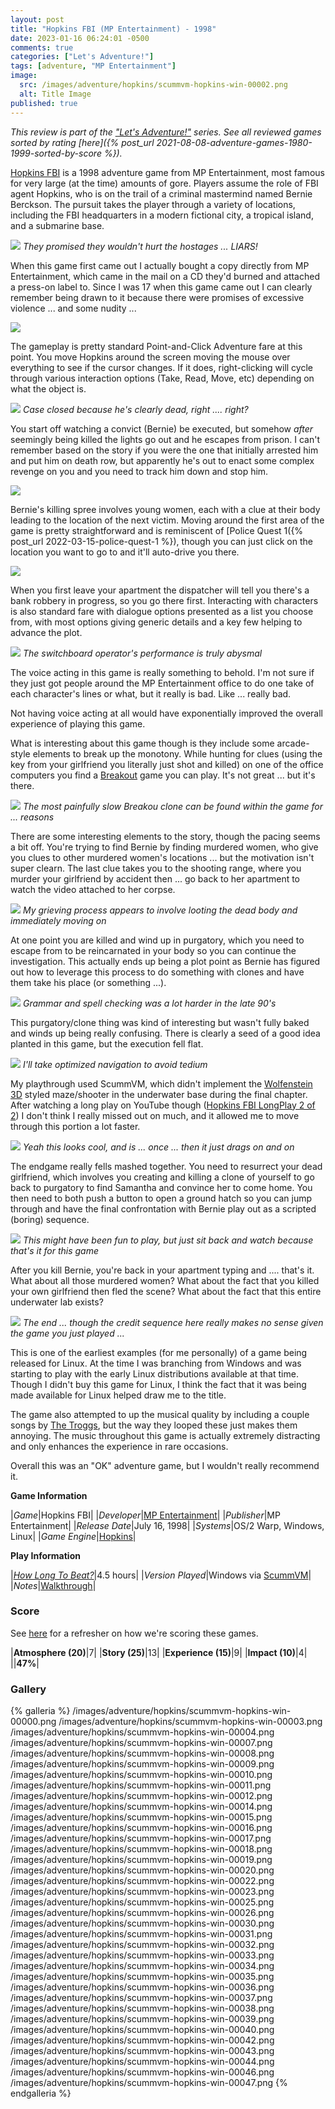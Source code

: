 ```yaml
---
layout: post
title: "Hopkins FBI (MP Entertainment) - 1998"
date: 2023-01-16 06:24:01 -0500
comments: true
categories: ["Let's Adventure!"]
tags: [adventure, "MP Entertainment"]
image:
  src: /images/adventure/hopkins/scummvm-hopkins-win-00002.png
  alt: Title Image
published: true
---
```

_This review is part of the ["Let's Adventure!"](https://www.alexbevi.com/categories/let-s-adventure/) series. See all reviewed games sorted by rating [here]({% post_url 2021-08-08-adventure-games-1980-1999-sorted-by-score %})._

[Hopkins FBI](https://en.wikipedia.org/wiki/Hopkins_FBI) is a 1998 adventure game from MP Entertainment, most famous for very large (at the time) amounts of gore. Players assume the role of FBI agent Hopkins, who is on the trail of a criminal mastermind named Bernie Berckson. The pursuit takes the player through a variety of locations, including the FBI headquarters in a modern fictional city, a tropical island, and a submarine base.

![](/images/adventure/hopkins/scummvm-hopkins-win-00005.png)
_They promised they wouldn't hurt the hostages ... LIARS!_

When this game first came out I actually bought a copy directly from MP Entertainment, which came in the mail on a CD they'd burned and attached a press-on label to. Since I was 17 when this game came out I can clearly remember being drawn to it because there were promises of excessive violence ... and some nudity ...

![](/images/adventure/hopkins/scummvm-hopkins-win-00021.png)

The gameplay is pretty standard Point-and-Click Adventure fare at this point. You move Hopkins around the screen moving the mouse over everything to see if the cursor changes. If it does, right-clicking will cycle through various interaction options (Take, Read, Move, etc) depending on what the object is.

![](/images/adventure/hopkins/scummvm-hopkins-win-00001.png)
_Case closed because he's clearly dead, right .... right?_

You start off watching a convict (Bernie) be executed, but somehow _after_ seemingly being killed the lights go out and he escapes from prison. I can't remember based on the story if you were the one that initially arrested him and put him on death row, but apparently he's out to enact some complex revenge on you and you need to track him down and stop him.

![](/images/adventure/hopkins/scummvm-hopkins-win-00024.png)

Bernie's killing spree involves young women, each with a clue at their body leading to the location of the next victim. Moving around the first area of the game is pretty straightforward and is reminiscent of [Police Quest 1({% post_url 2022-03-15-police-quest-1 %}), though you can just click on the location you want to go to and it'll auto-drive you there.

![](/images/adventure/hopkins/scummvm-hopkins-win-00006.png)

When you first leave your apartment the dispatcher will tell you there's a bank robbery in progress, so you go there first. Interacting with characters is also standard fare with dialogue options presented as a list you choose from, with most options giving generic details and a key few helping to advance the plot.

![](/images/adventure/hopkins/scummvm-hopkins-win-00013.png)
_The switchboard operator's performance is truly abysmal_

The voice acting in this game is really something to behold. I'm not sure if they just got people around the MP Entertainment office to do one take of each character's lines or what, but it really is bad. Like ... really bad.

Not having voice acting at all would have exponentially improved the overall experience of playing this game.

What is interesting about this game though is they include some arcade-style elements to break up the monotony. While hunting for clues (using the key from your girlfriend you literally just shot and killed) on one of the office computers you find a  [Breakout](https://en.wikipedia.org/wiki/Breakout_(video_game))  game you can play. It's not great ... but it's there.

![](/images/adventure/hopkins/scummvm-hopkins-win-00029.png)
_The most painfully slow Breakou clone can be found within the game for ... reasons_

There are some interesting elements to the story, though the pacing seems a bit off. You're trying to find Bernie by finding murdered women, who give you clues to other murdered women's locations ... but the motivation isn't super clearn. The last clue takes you to the shooting range, where you murder your girlfriend by accident then ... go back to her apartment to watch the video attached to her corpse.

![](/images/adventure/hopkins/scummvm-hopkins-win-00027.png)
_My grieving process appears to involve looting the dead body and immediately moving on_

At one point you are killed and wind up in purgatory, which you need to escape from to be reincarnated in your body so you can continue the investigation. This actually ends up being a plot point as Bernie has figured out how to leverage this process to do something with clones and have them take his place (or something ...).

![](/images/adventure/hopkins/scummvm-hopkins-win-00028.png)
_Grammar and spell checking was a lot harder in the late 90's_

This purgatory/clone thing was kind of interesting but wasn't fully baked and winds up being really confusing. There is clearly a seed of a good idea planted in this game, but the execution fell flat.

![](/images/adventure/hopkins/scummvm-hopkins-win-00041.png)
_I'll take optimized navigation to avoid tedium_

My playthrough used ScummVM, which didn't implement the [Wolfenstein 3D]() styled maze/shooter in the underwater base during the final chapter. After watching a long play on YouTube though ([Hopkins FBI LongPlay 2 of 2](https://www.youtube.com/watch?v=2UCTwEqUy-Q)) I don't think I really missed out on much, and it allowed me to move through this portion a lot faster.

![](/images/adventure/hopkins/hopkins-wolf3d.png)
_Yeah this looks cool, and is ... once ... then it just drags on and on_

The endgame really fells mashed together. You need to resurrect your dead girlfriend, which involves you creating and killing a clone of yourself to go back to purgatory to find Samantha and convince her to come home. You then need to both push a button to open a ground hatch so you can jump through and have the final confrontation with Bernie play out as a scripted (boring) sequence.

![](/images/adventure/hopkins/scummvm-hopkins-win-00045.png)
_This might have been fun to play, but just sit back and watch because that's it for this game_

After you kill Bernie, you're back in your apartment typing and .... that's it. What about all those murdered women? What about the fact that you killed your own girlfriend then fled the scene? What about the fact that this entire underwater lab exists?

![](/images/adventure/hopkins/scummvm-hopkins-win-00048.png)
_The end ... though the credit sequence here really makes no sense given the game you just played ..._

This is one of the earliest examples (for me personally) of a game being released for Linux. At the time I was branching from Windows and was starting to play with the early Linux distributions available at that time. Though I didn't buy this game for Linux, I think the fact that it was being made available for Linux helped draw me to the title.

The game also attempted to up the musical quality by including a couple songs by [The Troggs](https://en.wikipedia.org/wiki/The_Troggs), but the way they looped these just makes them annoying. The music throughout this game is actually extremely distracting and only enhances the experience in rare occasions.

Overall this was an "OK" adventure game, but I wouldn't really recommend it.

**Game Information**

|*Game*|Hopkins FBI|
|*Developer*|[MP Entertainment](https://en.wikipedia.org/w/index.php?title=MP_Entertainment&action=edit&redlink=1)|
|*Publisher*|MP Entertainment|
|*Release Date*|July 16, 1998|
|*Systems*|OS/2 Warp, Windows, Linux|
|*Game Engine*|[Hopkins](https://wiki.scummvm.org/index.php?title=Hopkins)|

**Play Information**

|*[How Long To Beat?](https://howlongtobeat.com/game/4502)*|4.5 hours|
|*Version Played*|Windows via [ScummVM](https://www.scummvm.org/)|
|*Notes*|[Walkthrough](https://www.walkthroughking.com/text/hopkinsfbi.aspx)|

### Score

See [here](https://www.alexbevi.com/blog/2021/07/28/adventure-games-1980-1999/#scoring) for a refresher on how we're scoring these games.

|**Atmosphere (20)**|7|
|**Story (25)**|13|
|**Experience (15)**|9|
|**Impact (10)**|4|
||**47%**|

### Gallery

{% galleria %}
/images/adventure/hopkins/scummvm-hopkins-win-00000.png
/images/adventure/hopkins/scummvm-hopkins-win-00003.png
/images/adventure/hopkins/scummvm-hopkins-win-00004.png
/images/adventure/hopkins/scummvm-hopkins-win-00007.png
/images/adventure/hopkins/scummvm-hopkins-win-00008.png
/images/adventure/hopkins/scummvm-hopkins-win-00009.png
/images/adventure/hopkins/scummvm-hopkins-win-00010.png
/images/adventure/hopkins/scummvm-hopkins-win-00011.png
/images/adventure/hopkins/scummvm-hopkins-win-00012.png
/images/adventure/hopkins/scummvm-hopkins-win-00014.png
/images/adventure/hopkins/scummvm-hopkins-win-00015.png
/images/adventure/hopkins/scummvm-hopkins-win-00016.png
/images/adventure/hopkins/scummvm-hopkins-win-00017.png
/images/adventure/hopkins/scummvm-hopkins-win-00018.png
/images/adventure/hopkins/scummvm-hopkins-win-00019.png
/images/adventure/hopkins/scummvm-hopkins-win-00020.png
/images/adventure/hopkins/scummvm-hopkins-win-00022.png
/images/adventure/hopkins/scummvm-hopkins-win-00023.png
/images/adventure/hopkins/scummvm-hopkins-win-00025.png
/images/adventure/hopkins/scummvm-hopkins-win-00026.png
/images/adventure/hopkins/scummvm-hopkins-win-00030.png
/images/adventure/hopkins/scummvm-hopkins-win-00031.png
/images/adventure/hopkins/scummvm-hopkins-win-00032.png
/images/adventure/hopkins/scummvm-hopkins-win-00033.png
/images/adventure/hopkins/scummvm-hopkins-win-00034.png
/images/adventure/hopkins/scummvm-hopkins-win-00035.png
/images/adventure/hopkins/scummvm-hopkins-win-00036.png
/images/adventure/hopkins/scummvm-hopkins-win-00037.png
/images/adventure/hopkins/scummvm-hopkins-win-00038.png
/images/adventure/hopkins/scummvm-hopkins-win-00039.png
/images/adventure/hopkins/scummvm-hopkins-win-00040.png
/images/adventure/hopkins/scummvm-hopkins-win-00042.png
/images/adventure/hopkins/scummvm-hopkins-win-00043.png
/images/adventure/hopkins/scummvm-hopkins-win-00044.png
/images/adventure/hopkins/scummvm-hopkins-win-00046.png
/images/adventure/hopkins/scummvm-hopkins-win-00047.png
{% endgalleria %}